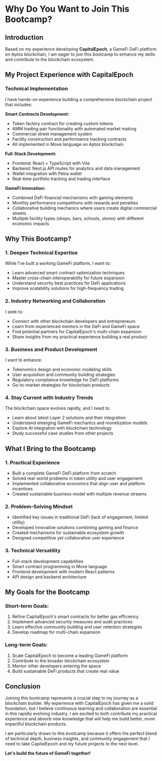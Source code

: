 # Why Do You Want to Join This Bootcamp?

## Introduction
Based on my experience developing **CapitalEpoch**, a GameFi DeFi platform on Aptos blockchain, I am eager to join this bootcamp to enhance my skills and contribute to the blockchain ecosystem.

## My Project Experience with CapitalEpoch

### Technical Implementation
I have hands-on experience building a comprehensive blockchain project that includes:

**Smart Contracts Development:**
- Token factory contract for creating custom tokens
- AMM trading pair functionality with automated market making
- Commercial street management system
- Facility construction and performance tracking contracts
- All implemented in Move language on Aptos blockchain

**Full-Stack Development:**
- Frontend: React + TypeScript with Vite
- Backend: Next.js API routes for analytics and data management
- Wallet integration with Petra wallet
- Real-time portfolio tracking and trading interface

**GameFi Innovation:**
- Combined DeFi financial mechanisms with gaming elements
- Monthly performance competitions with rewards and penalties
- Collaborative building mechanics where users create digital commercial streets
- Multiple facility types (shops, bars, schools, stores) with different economic impacts

## Why This Bootcamp?

### 1. **Deepen Technical Expertise**
While I've built a working GameFi platform, I want to:
- Learn advanced smart contract optimization techniques
- Master cross-chain interoperability for future expansion
- Understand security best practices for DeFi applications
- Improve scalability solutions for high-frequency trading

### 2. **Industry Networking and Collaboration**
I seek to:
- Connect with other blockchain developers and entrepreneurs
- Learn from experienced mentors in the DeFi and GameFi space
- Find potential partners for CapitalEpoch's multi-chain expansion
- Share insights from my practical experience building a real product

### 3. **Business and Product Development**
I want to enhance:
- Tokenomics design and economic modeling skills
- User acquisition and community building strategies
- Regulatory compliance knowledge for DeFi platforms
- Go-to-market strategies for blockchain products

### 4. **Stay Current with Industry Trends**
The blockchain space evolves rapidly, and I need to:
- Learn about latest Layer 2 solutions and their integration
- Understand emerging GameFi mechanics and monetization models
- Explore AI integration with blockchain technology
- Study successful case studies from other projects

## What I Bring to the Bootcamp

### 1. **Practical Experience**
- Built a complete GameFi DeFi platform from scratch
- Solved real-world problems in token utility and user engagement
- Implemented collaborative economics that align user and platform incentives
- Created sustainable business model with multiple revenue streams

### 2. **Problem-Solving Mindset**
- Identified key issues in traditional DeFi (lack of engagement, limited utility)
- Developed innovative solutions combining gaming and finance
- Created mechanisms for sustainable ecosystem growth
- Designed competitive yet collaborative user experience

### 3. **Technical Versatility**
- Full-stack development capabilities
- Smart contract programming in Move language
- Frontend development with modern React patterns
- API design and backend architecture

## My Goals for the Bootcamp

### Short-term Goals:
1. Refine CapitalEpoch's smart contracts for better gas efficiency
2. Implement advanced security measures and audit practices
3. Learn effective community building and user retention strategies
4. Develop roadmap for multi-chain expansion

### Long-term Goals:
1. Scale CapitalEpoch to become a leading GameFi platform
2. Contribute to the broader blockchain ecosystem
3. Mentor other developers entering the space
4. Build sustainable DeFi products that create real value

## Conclusion

Joining this bootcamp represents a crucial step in my journey as a blockchain builder. My experience with CapitalEpoch has given me a solid foundation, but I believe continuous learning and collaboration are essential in this rapidly evolving industry. I am excited to both contribute my practical experience and absorb new knowledge that will help me build better, more impactful blockchain products.

I am particularly drawn to this bootcamp because it offers the perfect blend of technical depth, business insights, and community engagement that I need to take CapitalEpoch and my future projects to the next level.

**Let's build the future of GameFi together!**
